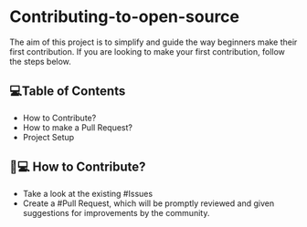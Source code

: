 # Contributing-to-open-source
The aim of this project is to simplify and guide the way beginners make their first contribution. If you are looking to make your first contribution, follow the steps below.



## 💻Table of Contents
  - How to Contribute?
  - How to make a Pull Request?
  - Project Setup

## :thinking:💻 How to Contribute?

- Take a look at the existing #Issues
- Create a #Pull Request, which will be promptly reviewed and given suggestions for improvements by the community.


